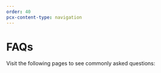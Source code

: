 ```yaml
---
order: 40
pcx-content-type: navigation
---
```


# FAQs

Visit the following pages to see commonly asked questions:

<DirectoryListing path="/faq" />
